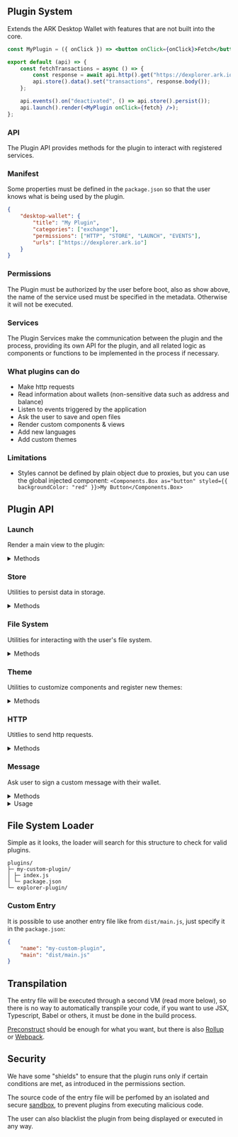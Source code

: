 ## Plugin System

Extends the ARK Desktop Wallet with features that are not built into the core.

```jsx
const MyPlugin = ({ onClick }) => <button onClick={onClick}>Fetch</button>;

export default (api) => {
	const fetchTransactions = async () => {
		const response = await api.http().get("https://dexplorer.ark.io/api/transactions");
		api.store().data().set("transactions", response.body());
	};

	api.events().on("deactivated", () => api.store().persist());
	api.launch().render(<MyPlugin onClick={fetch} />);
};
```

### API

The Plugin API provides methods for the plugin to interact with registered services.

### Manifest

Some properties must be defined in the `package.json` so that the user knows what is being used by the plugin.

```json
{
	"desktop-wallet": {
		"title": "My Plugin",
		"categories": ["exchange"],
		"permissions": ["HTTP", "STORE", "LAUNCH", "EVENTS"],
		"urls": ["https://dexplorer.ark.io"]
	}
}
```

### Permissions

The Plugin must be authorized by the user before boot, also as show above, the name of the service used must be specified in the metadata. Otherwise it will not be executed.

### Services

The Plugin Services make the communication between the plugin and the process, providing its own API for the plugin, and all related logic as components or functions to be implemented in the process if necessary.

### What plugins can do

-   Make http requests
-   Read information about wallets (non-sensitive data such as address and balance)
-   Listen to events triggered by the application
-   Ask the user to save and open files
-   Render custom components & views
-   Add new languages
-   Add custom themes

### Limitations

-   Styles cannot be defined by plain object due to proxies, but you can use the global injected component: `<Components.Box as="button" styled={{ backgroundColor: "red" }}>My Button</Components.Box>`

## Plugin API

### Launch

Render a main view to the plugin:

<details><summary>Methods</summary>

**`render(node: React.ReactNode): void`**

</details>

### Store

Utilities to persist data in storage.

<details><summary>Methods</summary>

**`data(): DataRepository`**

Repository with your data. Eg: `const result = api.store().data().get("cookie")`.

**`persist(): void`**

Call this manually when your data needs to be saved.

</details>

### File System

Utilities for interacting with the user's file system.

<details><summary>Methods</summary>

**`askUserToSaveFile(content: string, suggestedFileName: string): void`**

Open a dialog to ask the user to save a file with the content.

**`askUserToOpenFile(): string | undefined`**

Open a dialog to ask the user to open a file.

</details>

### Theme

Utilities to customize components and register new themes:

<details><summary>Methods</summary>

**`decorate(key: string, (OriginalComponent: React.ComponentType) => React.ReactNode): void`**

Overwrite or extend a component with your own.

</details>

### HTTP

Utitlies to send http requests.

<details><summary>Methods</summary>

**`create(): void`**

Creates a new instance, useful for defining your own isolated headers.

**`get(url: string, query: object): void`**

Sends a GET request to the url.

**`post(url: string, data: object): void`**

Sends a POST request to the url.

**`decorate(key: "options", (currentOptions: object)): void`**

Overwrite global options. Useful to implement a proxy.

</details>

### Message

Ask user to sign a custom message with their wallet.

<details><summary>Methods</summary>

**`useSignMessageModal({ message: string, walletId: string }): [JSX.Component, SignedMessage, { isOpen, open, close }]`**

React Hook that returns the Modal component, the signed object and methods to interact with.

</details>

<details><summary>Usage</summary>

```tsx
module.exports = (api) => {
	const App = () => {
		const wallets = api.profile().wallets();
		const [SignModal, signResult, { isOpen, open }] = api
			.message()
			.useSignMessageModal({ message: "My Message", walletId: wallets[0].id });

		React.useEffect(() => {
			if (signResult) {
				console.log(signResult.signature);
			}
		}, [signResult]);

		return (
			<div>
				<SignModal />
				<button onClick={open}>Open Modal</button>
			</div>
		);
	};

	api.launch().render(App);
};
```

</details>

## File System Loader

Simple as it looks, the loader will search for this structure to check for valid plugins.

```
plugins/
├─ my-custom-plugin/
│ ├─ index.js
│ └─ package.json
└─ explorer-plugin/
```

### Custom Entry

It is possible to use another entry file like from `dist/main.js`, just specify it in the `package.json`:

```json
{
	"name": "my-custom-plugin",
	"main": "dist/main.js"
}
```

## Transpilation

The entry file will be executed through a second VM (read more below), so there is no way to automatically transpile your code, if you want to use JSX, Typescript, Babel or others, it must be done in the build process.

[Preconstruct](https://github.com/preconstruct/preconstruct) should be enough for what you want, but there is also [Rollup](https://github.com/rollup/rollup) or [Webpack](https://github.com/webpack/webpack).

## Security

We have some "shields" to ensure that the plugin runs only if certain conditions are met, as introduced in the permissions section.

The source code of the entry file will be perfomed by an isolated and secure [sandbox](https://github.com/patriksimek/vm2), to prevent plugins from executing malicious code.

The user can also blacklist the plugin from being displayed or executed in any way.
